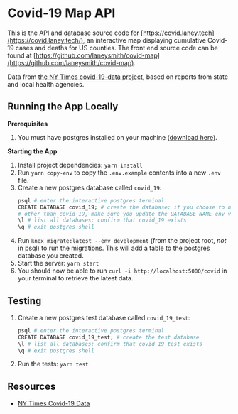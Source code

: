 # Covid-19 Map API

This is the API and database source code for [https://covid.laney.tech](https://covid.laney.tech/), an interactive map displaying cumulative Covid-19 cases and deaths for US counties. The front end source code can be found at [https://github.com/laneysmith/covid-map](https://github.com/laneysmith/covid-map).

Data from [the NY Times covid-19-data project](https://github.com/nytimes/covid-19-data), based on reports from state and local health agencies.

## Running the App Locally

**Prerequisites**

1. You must have postgres installed on your machine ([download here](https://www.postgresql.org/download/)).

**Starting the App**

1. Install project dependencies: `yarn install`
1. Run `yarn copy-env` to copy the `.env.example` contents into a new `.env` file.
1. Create a new postgres database called `covid_19`:
   ```bash
   psql # enter the interactive postgres terminal
   CREATE DATABASE covid_19; # create the database; if you choose to name it anything
   # other than covid_19, make sure you update the DATABASE_NAME env variable to match.
   \l # list all databases; confirm that covid_19 exists
   \q # exit postgres shell
   ```
1. Run `knex migrate:latest --env development` (from the project root, _not_ in psql) to run the migrations. This will add a table to the postgres database you created.
1. Start the server: `yarn start`
1. You should now be able to run `curl -i http://localhost:5000/covid` in your terminal to retrieve the latest data.

## Testing

1. Create a new postgres test database called `covid_19_test`:
   ```bash
   psql # enter the interactive postgres terminal
   CREATE DATABASE covid_19_test; # create the test database
   \l # list all databases; confirm that covid_19_test exists
   \q # exit postgres shell
   ```
1. Run the tests: `yarn test`

## Resources

- [NY Times Covid-19 Data](https://github.com/nytimes/covid-19-data)
